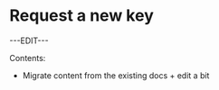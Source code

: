 ﻿---
sidebar_position: 6
---

# Request a new key

---EDIT---

Contents: 

- Migrate content from the existing docs + edit a bit
